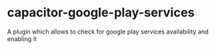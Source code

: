 # capacitor-google-play-services
A plugin which allows to check for google play services availability and enabling it

